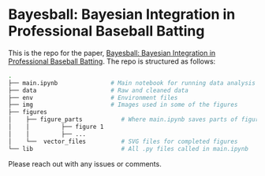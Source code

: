 # Bayesball: Bayesian Integration in Professional Baseball Batting

This is the repo for the paper, [Bayesball: Bayesian Integration in Professional Baseball Batting](). The repo is structured as follows:

```bash
.
├── main.ipynb               # Main notebook for running data analysis and generating figure parts
├── data                     # Raw and cleaned data
├── env                      # Environment files
├── img                      # Images used in some of the figures
├── figures    
│    ├── figure_parts           # Where main.ipynb saves parts of figures 1-4 (all svg)
│    │         ├── figure 1
│    │         ├── ...
│    └──  vector_files          # SVG files for completed figures
└── lib                         # All .py files called in main.ipynb
```

Please reach out with any issues or comments. 
